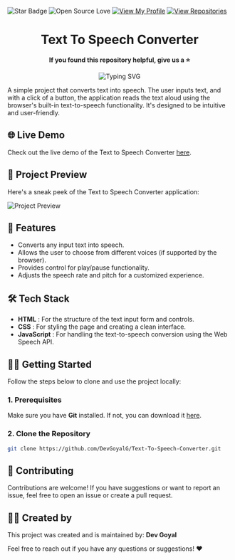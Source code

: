 ![Star Badge](https://img.shields.io/static/v1?label=%F0%9F%8C%9F&message=If%20Useful&style=style=flat&color=BC4E99)
![Open Source Love](https://badges.frapsoft.com/os/v1/open-source.svg?v=103)
[![View My Profile](https://img.shields.io/badge/View-My_Profile-green?logo=GitHub)](https://github.com/DevGoyalG)
[![View Repositories](https://img.shields.io/badge/View-My_Repositories-blue?logo=GitHub)](https://github.com/DevGoyalG?tab=repositories)


<h1 align="center"> Text To Speech Converter </h1>

<p align="center"> <b> If you found this repository helpful, give us a  ⭐️ </b> </p>
<p align="center"><img src="https://readme-typing-svg.demolab.com?font=Segoe+script&duration=1000&pause=1000&center=true&vCenter=true&random=false&width=435&lines=Goal+%3A+10+%E2%98%85" alt="Typing SVG" /></a> </p>

A simple project that converts text into speech. The user inputs text, and with a click of a button, the application reads the text aloud using the browser's built-in text-to-speech functionality. It's designed to be intuitive and user-friendly.

## 🌐 Live Demo
Check out the live demo of the Text to Speech Converter [here](https://text-speech-converters.netlify.app/).

## 📸 Project Preview
Here's a sneak peek of the Text to Speech Converter application:

![Project Preview](assets/Palindrome-Checker.png)

## 🚀 Features
- Converts any input text into speech.
- Allows the user to choose from different voices (if supported by the browser).
- Provides control for play/pause functionality.
- Adjusts the speech rate and pitch for a customized experience.

## 🛠️ Tech Stack
- **HTML** : For the structure of the text input form and controls.
- **CSS** : For styling the page and creating a clean interface.
- **JavaScript** : For handling the text-to-speech conversion using the Web Speech API.

## 🧑‍💻 Getting Started

Follow the steps below to clone and use the project locally:

### 1. Prerequisites
Make sure you have **Git** installed. If not, you can download it [here](https://git-scm.com/).

### 2. Clone the Repository
```bash
git clone https://github.com/DevGoyalG/Text-To-Speech-Converter.git
```

## 🤝 Contributing
Contributions are welcome! If you have suggestions or want to report an issue, feel free to open an issue or create a pull request.

## 👨‍💻 Created by
This project was created and is maintained by:
**Dev Goyal**

Feel free to reach out if you have any questions or suggestions! ❤️
